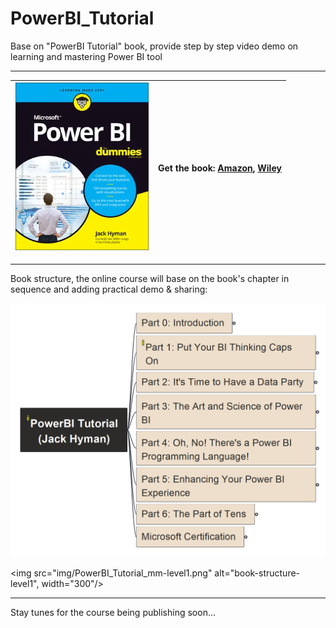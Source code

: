 # PowerBI_Tutorial

Base on "PowerBI Tutorial" book, provide step by step video demo on learning and mastering Power BI tool

---

| ![book cover](img/book_cover.png) | Get the book: [Amazon](https://www.amazon.com/Microsoft-Power-Dummies-Jack-Hyman/dp/1119824877), [Wiley](https://www.wiley.com/en-us/Microsoft+Power+BI+For+Dummies-p-9781119824893) |
| --- | --- |

---

Book structure, the online course will base on the book's chapter in sequence and adding practical demo & sharing:

![book-structure-level1](img/PowerBI_Tutorial_mm-level1.png)

<img src="img/PowerBI_Tutorial_mm-level1.png" alt="book-structure-level1", width="300"/>

---

Stay tunes for the course being publishing soon...